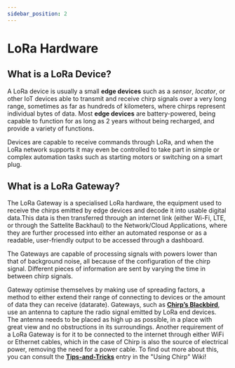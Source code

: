 ```yaml
---
sidebar_position: 2
---
```


# LoRa Hardware

## What is a LoRa Device?

A LoRa device is usually a small **edge devices** such as a *sensor*, *locator*, or other IoT devices able to transmit and receive chirp signals over a very long range, sometimes as far as hundreds of kilometers, where chirps represent individual bytes of data. Most **edge devices** are battery-powered, being capable to function for as long as 2 years without being recharged, and provide a variety of functions.

Devices are capable to receive commands through LoRa, and when the LoRa network supports it may even be controlled to take part in simple or complex automation tasks such as starting motors or switching on a smart plug.


## What is a LoRa Gateway?

The LoRa Gateway is a specialised LoRa hardware, the equipment used to receive the chirps emitted by edge devices and decode it into usable digital data.This data is then transferred through an internet link (either Wi-Fi, LTE, or through the Sattelite Backhaul) to the Network/Cloud Applications, where they are further processed into either an automated response or as a readable, user-friendly output to be accessed through a dashboard. 

 The Gateways are capable of processing signals with powers lower than that of background noise, all because of the configuration of the chirp signal. Different pieces of information are sent by varying the time in between chirp signals.

Gateway optimise themselves by making use of spreading factors, a method to either extend their range of connecting to devices or the amount of data they can receive (datarate). 
Gateways, such as **[Chirp’s Blackbird](docs/Hardware/Blackbird/Blackbird.md)**, use an antenna to capture the radio signal emitted by LoRa end devices. The antenna needs to be placed as high up as possible, in a place with great view and no obstructions in its surroundings. Another requirement of a LoRa Gateway is for it to be connected to the internet through either WiFi or Ethernet cables, which in the case of Chirp is also the source of electrical power, removing the need for a power cable. To find out more about this, you can consult the  **[Tips-and-Tricks](docs/Using-Chirp/Tips-and-tricks.md)** entry in the "Using Chirp" Wiki! 




